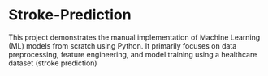 # Stroke-Prediction
This project demonstrates the manual implementation of Machine Learning (ML) models from scratch using Python. It primarily focuses on data preprocessing, feature engineering, and model training using a healthcare dataset (stroke prediction)
